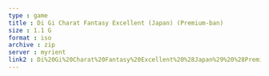 ```yaml
---
type : game
title : Di Gi Charat Fantasy Excellent (Japan) (Premium-ban)
size : 1.1 G
format : iso
archive : zip
server : myrient
link2 : Di%20Gi%20Charat%20Fantasy%20Excellent%20%28Japan%29%20%28Premium-ban%29
---
```


